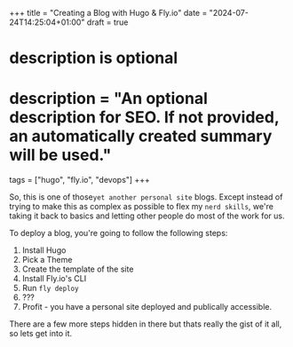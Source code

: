 +++
title = "Creating a Blog with Hugo & Fly.io"
date = "2024-07-24T14:25:04+01:00"
draft = true
#
# description is optional
#
# description = "An optional description for SEO. If not provided, an automatically created summary will be used."

tags = ["hugo", "fly.io", "devops"]
+++

So, this is one of those`yet another personal site` blogs. Except instead of trying to make this as complex as possible to flex my `nerd skills`, we're taking it back to basics and letting other people do most of the work for us.

To deploy a blog, you're going to follow the following steps:
1. Install Hugo
1. Pick a Theme
1. Create the template of the site
1. Install Fly.io's CLI
1. Run `fly deploy`
1. ???
1. Profit - you have a personal site deployed and publically accessible.

There are a few more steps hidden in there but thats really the gist of it all, so lets get into it.
